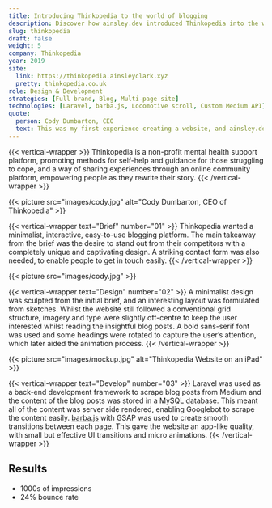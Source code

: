 ```yaml
---
title: Introducing Thinkopedia to the world of blogging
description: Discover how ainsley.dev introduced Thinkopedia into the world of blogging by creating a minimalist, interactive, easy-to-use blogging platform.
slug: thinkopedia
draft: false
weight: 5
company: Thinkopedia
year: 2019
site:
  link: https://thinkopedia.ainsleyclark.xyz
  pretty: thinkopedia.co.uk
role: Design & Development
strategies: [Full brand, Blog, Multi-page site]
technologies: [Laravel, barba.js, Locomotive scroll, Custom Medium API]
quote:
  person: Cody Dumbarton, CEO
  text: This was my first experience creating a website, and ainsley.dev really helped me every step of the way. The level of detail they delivered on was incredible. The end result was 10 times better than I could have ever imagined. Highly recommend, will be in contact again! Thank you!
---
```


<!-- Intro -->
{{< vertical-wrapper >}}
Thinkopedia is a non-profit mental health support platform, promoting methods for self-help and guidance for those
struggling to cope, and a way of sharing experiences through an online community platform, empowering people as they
rewrite their story.
{{< /vertical-wrapper >}}

<!-- Cody Dumbarton -->
{{< picture src="images/cody.jpg" alt="Cody Dumbarton, CEO of Thinkopedia" >}}

<!-- Brief -->
{{< vertical-wrapper text="Brief" number="01" >}}
Thinkopedia wanted a minimalist, interactive, easy-to-use blogging platform. The main takeaway from the brief was the
desire to stand out from their competitors with a completely unique and captivating design. A striking contact form was
also needed, to enable people to get in touch easily.
{{< /vertical-wrapper >}}

<!-- Video -->
{{< picture src="images/cody.jpg" >}}

<!-- Design -->
{{< vertical-wrapper text="Design" number="02" >}}
A minimalist design was sculpted from the initial brief, and an interesting layout was formulated from sketches. Whilst
the website still followed a conventional grid structure, imagery and type were slightly off-centre to keep the user
interested whilst reading the insightful blog posts. A bold sans-serif font was used and some headings were rotated to
capture the user’s attention, which later aided the animation process.
{{< /vertical-wrapper >}}

<!-- Mockup -->
{{< picture src="images/mockup.jpg" alt="Thinkopedia Website on an iPad" >}}

<!-- Development -->
{{< vertical-wrapper text="Develop" number="03" >}}
Laravel was used as a back-end development framework to scrape blog posts from Medium and the content of the blog posts
was stored in a MySQL database. This meant all of the content was server side rendered, enabling Googlebot to scrape the
content easily. [barba.js](https://barba.js.org/) with GSAP was used to create smooth transitions between each page.
This gave the website an app-like quality, with small but effective UI transitions and micro animations.
{{< /vertical-wrapper >}}

## Results

- 1000s of impressions
- 24% bounce rate
